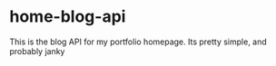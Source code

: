 # home-blog-api

This is the blog API for my portfolio homepage. Its pretty simple, and probably janky
